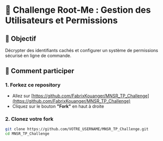 # 🔐 Challenge Root-Me : Gestion des Utilisateurs et Permissions

## 🎯 Objectif
Décrypter des identifiants cachés et configurer un système de permissions sécurisé en ligne de commande.

## 🚀 Comment participer

### 1. Forkez ce repository
- Allez sur [https://github.com/FabrixKouanger/MNSR_TP_Challenge](https://github.com/FabrixKouanger/MNSR_TP_Challenge)
- Cliquez sur le bouton **"Fork"** en haut à droite

### 2. Clonez votre fork
```bash
git clone https://github.com/VOTRE_USERNAME/MNSR_TP_Challenge.git
cd MNSR_TP_Challenge

